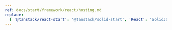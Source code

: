 ```yaml
---
ref: docs/start/framework/react/hosting.md
replace:
  { '@tanstack/react-start': '@tanstack/solid-start', 'React': 'SolidJS' }
---
```

